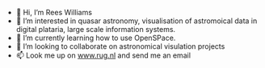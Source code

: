 - 👋 Hi, I’m Rees Williams
- 👀 I’m interested in quasar astronomy, visualisation of astromoical data in digital plataria, large scale information systems. 
- 🌱 I’m currently learning how to use OpenSPace.
- 💞️ I’m looking to collaborate on astronomical visulation projects
- 📫 Look me up on www.rug.nl and send me an email

<!---
orwilliams/orwilliams is a ✨ special ✨ repository because its `README.md` (this file) appears on your GitHub profile.
You can click the Preview link to take a look at your changes.
--->
